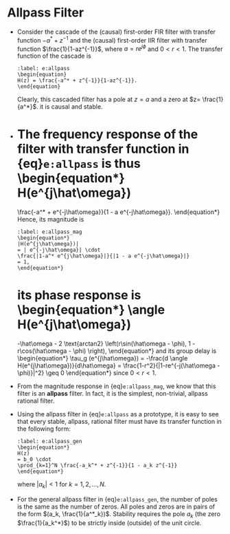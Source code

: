 # Allpass Filter
* Consider the cascade of the (causal) first-order FIR filter with transfer
  function $-a^*+z^{-1}$ and the (causal) first-order IIR filter with transfer
  function $\frac{1}{1-az^{-1}}$, where $a=re^{j\phi}$ and $0<r<1$. 
  The transfer function of the cascade is
  ```{math}
  :label: e:allpass
  \begin{equation}
  H(z) = \frac{-a^* + z^{-1}}{1-az^{-1}}.
  \end{equation}
  ```
  Clearly, this cascaded filter has a pole at $z=a$ and a zero at $z=
  \frac{1}{a^*}$. it is causal and stable.

* The frequency response of the filter with transfer function in
  {eq}`e:allpass` is thus
  \begin{equation*}
  H(e^{j\hat\omega})
  =
  \frac{-a^* + e^{-j\hat\omega}}{1 - a e^{-j\hat\omega}}.
  \end{equation*}
  Hence, its magnitude is
  ```{math}
  :label: e:allpass_mag
  \begin{equation*}
  |H(e^{j\hat\omega})|
  = | e^{-j\hat\omega}| \cdot
  \frac{|1-a^* e^{j\hat\omega}|}{|1 - a e^{-j\hat\omega}|}
  = 1,
  \end{equation*}
  ```
  its phase response is 
  \begin{equation*}
  \angle H(e^{j\hat\omega})
  =
  -\hat\omega - 2 \text{arctan2} \left(r\sin(\hat\omega - \phi), 1 -
  r\cos(\hat\omega - \phi) \right),
  \end{equation*}
  and its group delay is
  \begin{equation*}
  \tau_g (e^{j\hat\omega})
  = -\frac{d \angle H(e^{j\hat\omega})}{d\hat\omega} =
  \frac{1-r^2}{|1-re^{-j(\hat\omega - \phi)}|^2} \geq 0
  \end{equation*}
  since $0< r < 1$.

* From the magnitude response in {eq}`e:allpass_mag`, we know that
  this filter is an **allpass** filter. In fact, it is the simplest,
  non-trivial, allpass rational filter.

* Using the allpass filter in {eq}`e:allpass` as a prototype, it is
  easy to see that every stable, allpass, rational filter must have its
  transfer function in the following form:
  ```{math}
  :label: e:allpass_gen
  \begin{equation*}
  H(z) 
  = b_0 \cdot
  \prod_{k=1}^N \frac{-a_k^* + z^{-1}}{1 - a_k z^{-1}}
  \end{equation*}
  ```
  where $|a_k| < 1$ for $k=1,2,\ldots,N$.

* For the general allpass filter in {eq}`e:allpass_gen`, the number
  of poles is the same as the number of zeros. All poles and zeros are
  in pairs of the form $(a_k, \frac{1}{a^*_k})$. Stability requires
  the pole $a_k$ (the zero $\frac{1}{a_k^*}$) to be strictly inside
  (outside) of the unit circle.
